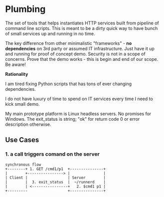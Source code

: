 # Plumbing
The set of tools that helps instantiates HTTP services built from pipeline of command line scripts.  This is meant to be a dirty quick way to have bunch of small services up and running in no time.

The key difference from other minimalistic "frameworks" - **no dependencies** on 3rd party or assumed IT infrastructure. Just have it up and running for proof of concept demo. Security is not in a scope of concerns.  Prove that the demo works - this is begin and end of our scope. Be aware!

**Rationality**

I am tired fixing Python scripts that has tons of ever changing dependencies.

I do not have luxury of time to spend on IT services every time I need to kick small demo.

My main prototype platform is Linux headless servers. No promises for Windows.
The exit_status is string; "ok" for return code 0 or error description otherwise.


## Use Cases
### 1. a call triggers comand on the server 
```
synchronous flow
+--------+ 1. GET /cmd1/p1  +---------------+
|        +----------------> |               |
| Client |                  | Server        |
|        |  3. exit_status  |  ~/runnerd    |
|        | <----------------+   2. $cmd1 p1 |
+---------                  +---------------+
```

